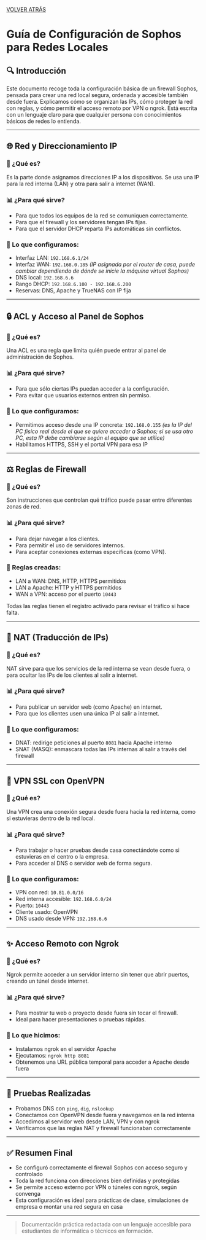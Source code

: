 [VOLVER ATRÁS](https://github.com/ImDeathWis/Proyecto-pagina-emulacion./blob/main/README.md)

# Guía de Configuración de Sophos para Redes Locales

## 🔍 Introducción

Este documento recoge toda la configuración básica de un firewall Sophos, pensada para crear una red local segura, ordenada y accesible también desde fuera. Explicamos cómo se organizan las IPs, cómo proteger la red con reglas, y cómo permitir el acceso remoto por VPN o ngrok. Está escrita con un lenguaje claro para que cualquier persona con conocimientos básicos de redes lo entienda.

---

## 🌐 Red y Direccionamiento IP

### 📍 ¿Qué es?

Es la parte donde asignamos direcciones IP a los dispositivos. Se usa una IP para la red interna (LAN) y otra para salir a internet (WAN).

### 📊 ¿Para qué sirve?

* Para que todos los equipos de la red se comuniquen correctamente.
* Para que el firewall y los servidores tengan IPs fijas.
* Para que el servidor DHCP reparta IPs automáticas sin conflictos.

### 🔧 Lo que configuramos:

* Interfaz LAN: `192.168.6.1/24`
* Interfaz WAN: `192.168.0.185` *(IP asignada por el router de casa, puede cambiar dependiendo de dónde se inicie la máquina virtual Sophos)*
* DNS local: `192.168.6.6`
* Rango DHCP: `192.168.6.100 - 192.168.6.200`
* Reservas: DNS, Apache y TrueNAS con IP fija

---

## 🔒 ACL y Acceso al Panel de Sophos

### 📍 ¿Qué es?

Una ACL es una regla que limita quién puede entrar al panel de administración de Sophos.

### 📊 ¿Para qué sirve?

* Para que sólo ciertas IPs puedan acceder a la configuración.
* Para evitar que usuarios externos entren sin permiso.

### 🔧 Lo que configuramos:

* Permitimos acceso desde una IP concreta: `192.168.0.155` *(es la IP del PC físico real desde el que se quiere acceder a Sophos; si se usa otro PC, esta IP debe cambiarse según el equipo que se utilice)*
* Habilitamos HTTPS, SSH y el portal VPN para esa IP

---

## ⚖️ Reglas de Firewall

### 📍 ¿Qué es?

Son instrucciones que controlan qué tráfico puede pasar entre diferentes zonas de red.

### 📊 ¿Para qué sirve?

* Para dejar navegar a los clientes.
* Para permitir el uso de servidores internos.
* Para aceptar conexiones externas específicas (como VPN).

### 🔧 Reglas creadas:

* LAN a WAN: DNS, HTTP, HTTPS permitidos
* LAN a Apache: HTTP y HTTPS permitidos
* WAN a VPN: acceso por el puerto `10443`

Todas las reglas tienen el registro activado para revisar el tráfico si hace falta.

---

## 🔄 NAT (Traducción de IPs)

### 📍 ¿Qué es?

NAT sirve para que los servicios de la red interna se vean desde fuera, o para ocultar las IPs de los clientes al salir a internet.

### 📊 ¿Para qué sirve?

* Para publicar un servidor web (como Apache) en internet.
* Para que los clientes usen una única IP al salir a internet.

### 🔧 Lo que configuramos:

* DNAT: redirige peticiones al puerto `8081` hacia Apache interno
* SNAT (MASQ): enmascara todas las IPs internas al salir a través del firewall

---

## 🏡 VPN SSL con OpenVPN

### 📍 ¿Qué es?

Una VPN crea una conexión segura desde fuera hacia la red interna, como si estuvieras dentro de la red local.

### 📊 ¿Para qué sirve?

* Para trabajar o hacer pruebas desde casa conectándote como si estuvieras en el centro o la empresa.
* Para acceder al DNS o servidor web de forma segura.

### 🔧 Lo que configuramos:

* VPN con red: `10.81.0.0/16`
* Red interna accesible: `192.168.6.0/24`
* Puerto: `10443`
* Cliente usado: OpenVPN
* DNS usado desde VPN: `192.168.6.6`

---

## ✨ Acceso Remoto con Ngrok

### 📍 ¿Qué es?

Ngrok permite acceder a un servidor interno sin tener que abrir puertos, creando un túnel desde internet.

### 📊 ¿Para qué sirve?

* Para mostrar tu web o proyecto desde fuera sin tocar el firewall.
* Ideal para hacer presentaciones o pruebas rápidas.

### 🔧 Lo que hicimos:

* Instalamos ngrok en el servidor Apache
* Ejecutamos: `ngrok http 8081`
* Obtenemos una URL pública temporal para acceder a Apache desde fuera

---

## 🧪 Pruebas Realizadas

* Probamos DNS con `ping`, `dig`, `nslookup`
* Conectamos con OpenVPN desde fuera y navegamos en la red interna
* Accedimos al servidor web desde LAN, VPN y con ngrok
* Verificamos que las reglas NAT y firewall funcionaban correctamente

---

## ✅ Resumen Final

* Se configuró correctamente el firewall Sophos con acceso seguro y controlado
* Toda la red funciona con direcciones bien definidas y protegidas
* Se permite acceso externo por VPN o túneles con ngrok, según convenga
* Esta configuración es ideal para prácticas de clase, simulaciones de empresa o montar una red segura en casa

---

> Documentación práctica redactada con un lenguaje accesible para estudiantes de informática o técnicos en formación.
